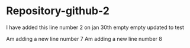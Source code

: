 # Repository-github-2
I have added this line number 2 on jan 30th
empty 
empty
updated to test

Am adding a new line number 7
Am adding a new line number 8
